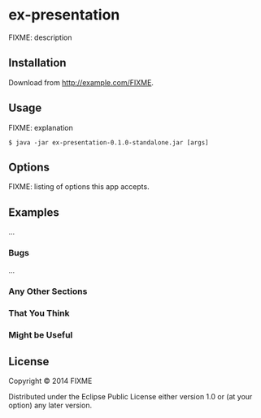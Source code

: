 # ex-presentation

FIXME: description

## Installation

Download from http://example.com/FIXME.

## Usage

FIXME: explanation

    $ java -jar ex-presentation-0.1.0-standalone.jar [args]

## Options

FIXME: listing of options this app accepts.

## Examples

...

### Bugs

...

### Any Other Sections
### That You Think
### Might be Useful

## License

Copyright © 2014 FIXME

Distributed under the Eclipse Public License either version 1.0 or (at
your option) any later version.
